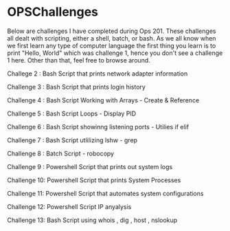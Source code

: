 # OPSChallenges

Below are challenges I have completed during Ops 201. These challenges all dealt with scripting, either a shell, batch, or bash. As we all know when we first learn any type of computer language the first thing you learn is to print "Hello, World" which was challenge 1, hence you don't see a challenge 1 here. Other than that, feel free to browse around. 

Challege 2 :  Bash Script that prints network adapter information

Challenge 3 : Bash Script that prints login history

Challenge 4 : Bash Script Working with Arrays - Create & Reference

Challenge 5 : Bash Script Loops - Display PID

Challenge 6 : Bash Script showinng listening ports - Utilies if elif

Challenge 7 : Bash Script utlilizing lshw - grep 

Challenge 8 : Batch Script - robocopy 

Challenge 9 : Powershell Script that prints out system logs

Challenge 10: Powershell Script that prints System Processes

Challenge 11: Powershell Script that automates system configurations

Challenge 12: Powershell Script IP anyalysis 

Challenge 13: Bash Script using whois , dig , host , nslookup

